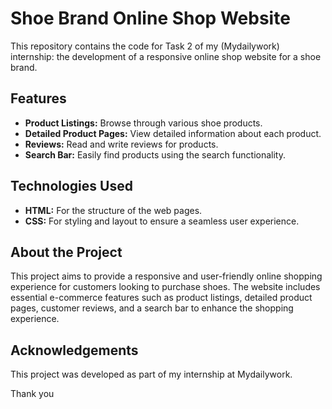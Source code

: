 # Shoe Brand Online Shop Website

This repository contains the code for Task 2 of my (Mydailywork) internship: the development of a responsive online shop website for a shoe brand.

## Features

- **Product Listings:** Browse through various shoe products.
- **Detailed Product Pages:** View detailed information about each product.
- **Reviews:** Read and write reviews for products.
- **Search Bar:** Easily find products using the search functionality.

## Technologies Used

- **HTML:** For the structure of the web pages.
- **CSS:** For styling and layout to ensure a seamless user experience.

## About the Project

This project aims to provide a responsive and user-friendly online shopping experience for customers looking to purchase shoes. The website includes essential e-commerce features such as product listings, detailed product pages, customer reviews, and a search bar to enhance the shopping experience.

## Acknowledgements

This project was developed as part of my internship at Mydailywork.

Thank you
